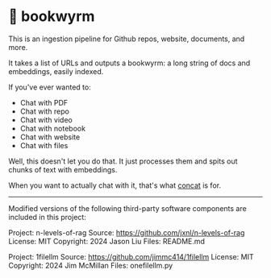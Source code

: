 # 🐉 bookwyrm 

This is an ingestion pipeline for Github repos, website, documents, and more.

It takes a list of URLs and outputs a bookwyrm: a long string of docs and embeddings, easily indexed. 

If you've ever wanted to:

- Chat with PDF
- Chat with repo
- Chat with video
- Chat with notebook
- Chat with website
- Chat with files

Well, this doesn't let you do that. It just processes them and spits out chunks of text with embeddings.

When you want to actually chat with it, that's what [concat](https://github.com/deepfates/concat) is for.

---


Modified versions of the following third-party software components are included in this project:

Project: n-levels-of-rag
Source: https://github.com/jxnl/n-levels-of-rag
License: MIT
Copyright: 2024 Jason Liu
Files: README.md

Project: 1filellm
Source: https://github.com/jimmc414/1filellm
License: MIT
Copyright: 2024 Jim McMillan
Files: onefilellm.py
